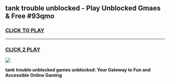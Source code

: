 
## tank trouble unblocked - Play Unblocked Gmaes & Free #93qmo
<h3>
<a href="https://news.freeplayer.one?title=tank_trouble_unblocked&ref=03M">CLICK TO PLAY</a></h3>
<hr>

<h3>
<a href="https://news.freeplayer.one?title=tank_trouble_unblocked&ref=03M">CLICK 2 PLAY</a>
  
</h3>

<a href="https://news.freeplayer.one?title=tank_trouble_unblocked&ref=03M"><img src="https://clearcache.store/games.png"></a>


**tank trouble unblocked games unblocked: Your Gateway to Fun and Accessible Online Gaming**
